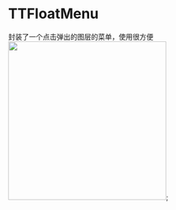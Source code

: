 # TTFloatMenu
封装了一个点击弹出的图层的菜单，使用很方便<br>
<img src="https://github.com/litong19930321/TTFloatMenu/001.png" width="320px" />;
